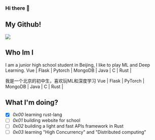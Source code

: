 ### Hi there 👋
## My Github!
<!-- ### Stats -->
<a href="#"><img align="center" src="https://github-readme-stats.vercel.app/api?username=lihe07&count_private=true&show_icons=true&theme=radical"></img></a>
<!-- ### Language
<a href="#"><img src="https://github-readme-stats.vercel.app/api/top-langs/?username=lihe07"></img></a> -->
## Who Im I
I am a junior high school student in Beijing, I like to play ML and Deep Learning.
Vue | Flask | Pytorch | MongoDB | Java | C | Rust |



我是一个北京的初中生，喜欢玩ML和深度学习
Vue | Flask | PyTorch | MongoDB | Java | C | Rust |

## What I'm doing?
- [x] *0x00* learning rust-lang
- [ ] *0x01* building website for school
- [ ] *0x02* building a light and fast APIs framework in Rust
- [ ] *0x03* learning "High Concurrency" and "Distributed computing"
